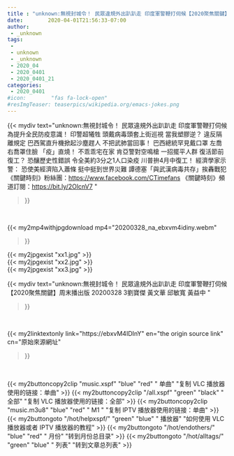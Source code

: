 ```yaml
---
title : "unknown:無視封城令！ 民眾違規外出趴趴走 印度軍警鞭打伺候【2020聚焦關鍵】周末播出版 20200328 3劉寶傑 黃文華 邱敏寬 黃益中 "
date:        2020-04-01T21:56:33-07:00
author:
 - _unknown
tags:
 - 
 - unknown
 - _unknown
 - 2020_04
 - 2020_0401
 - 2020_0401_21
categories:
 - 2020_0401
#icon:        "fas fa-lock-open"
#resImgTeaser: teaserpics/wikipedia.org/emacs-jokes.png
---
```







{{< mydiv text="unknown:無視封城令！ 民眾違規外出趴趴走 印度軍警鞭打伺候 為提升全民防疫意識！ 印警超犧牲 頭戴病毒頭套上街巡視 當我塑膠逆？ 違反隔離規定 巴西駕直升機掀起沙塵趕人 不把武肺當回事！ 巴西總統罕見戴口罩 左喬右喬罩住臉 「疫」直燒！ 不乖乖宅在家 肯亞警對空鳴槍 一招擺平人群 復活節前復工？ 恐釀歷史性錯誤 令全美約3分之1人口染疫 川普拚4月中復工！ 經濟學家示警： 恐使美經濟陷入蕭條 挺中挺到世界災難 譚德塞「與武漢病毒共存」挨轟戰犯  《關鍵時刻》粉絲團：https://www.facebook.com/CTimefans 《關鍵時刻》頻道訂閱：https://bit.ly/2OlcnV7 "
>}}
<br>


{{< my2mp4withjpgdownload mp4="20200328_na_ebxvm4idiny.webm"
>}}

{{< my2jpgexist "xx1.jpg" >}}<br>
{{< my2jpgexist "xx2.jpg" >}}<br>
{{< my2jpgexist "xx3.jpg" >}}<br>



{{< mydiv text="unknown:無視封城令！ 民眾違規外出趴趴走 印度軍警鞭打伺候【2020聚焦關鍵】周末播出版 20200328 3劉寶傑 黃文華 邱敏寬 黃益中 "
>}}
<br>

{{< my2linktextonly link="https://ebxvM4IDInY"
en="the origin source link" cn="原始來源網址"
>}}


<br>


{{< my2buttoncopy2clip "music.xspf"        "blue"   "red"    " 单曲"  "复制 VLC 播放器使用的链接：单曲" >}} {{< my2buttoncopy2clip "/all.xspf"         "green"  "black"  " 全部"  "复制 VLC 播放器使用的链接：全部" >}} {{< my2buttoncopy2clip "music.m3u8"        "blue"   "red"    " M1 "    "复制 IPTV 播放器使用的链接：单曲" >}} {{< my2buttongoto      "/hot/helpxspf/"    "green"  "blue"   " 播放器" "如何使用 VLC 播放器或者 IPTV 播放器的教程" >}} {{< my2buttongoto      "/hot/endothers/"   "blue"   "red"    " 月份"   "转到月份总目录" >}} {{< my2buttongoto      "/hot/alltags/"     "green"  "blue"   " 列表"   "转到文章总列表" >}} 
